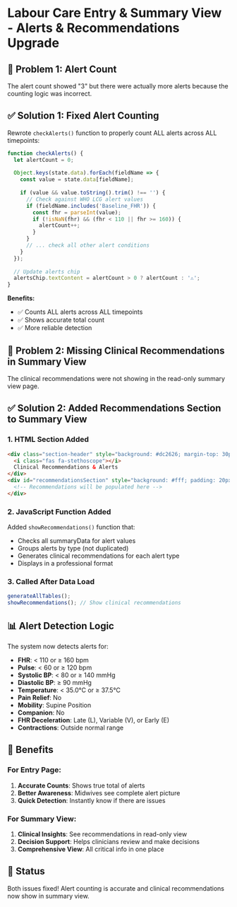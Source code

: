# Labour Care Entry & Summary View - Alerts & Recommendations Upgrade

## 🎯 Problem 1: Alert Count
The alert count showed "3" but there were actually more alerts because the counting logic was incorrect.

## ✅ Solution 1: Fixed Alert Counting
Rewrote `checkAlerts()` function to properly count ALL alerts across ALL timepoints:

```javascript
function checkAlerts() {
  let alertCount = 0;
  
  Object.keys(state.data).forEach(fieldName => {
    const value = state.data[fieldName];
    
    if (value && value.toString().trim() !== '') {
      // Check against WHO LCG alert values
      if (fieldName.includes('Baseline_FHR')) {
        const fhr = parseInt(value);
        if (!isNaN(fhr) && (fhr < 110 || fhr >= 160)) {
          alertCount++;
        }
      }
      // ... check all other alert conditions
    }
  });
  
  // Update alerts chip
  alertsChip.textContent = alertCount > 0 ? alertCount : '⚠';
}
```

**Benefits:**
- ✅ Counts ALL alerts across ALL timepoints
- ✅ Shows accurate total count
- ✅ More reliable detection

## 🎯 Problem 2: Missing Clinical Recommendations in Summary View
The clinical recommendations were not showing in the read-only summary view page.

## ✅ Solution 2: Added Recommendations Section to Summary View

### 1. HTML Section Added
```html
<div class="section-header" style="background: #dc2626; margin-top: 30px;">
  <i class="fas fa-stethoscope"></i>
  Clinical Recommendations & Alerts
</div>
<div id="recommendationsSection" style="background: #fff; padding: 20px; border: 2px solid #f0f0f0; border-radius: 8px; margin-bottom: 20px;">
  <!-- Recommendations will be populated here -->
</div>
```

### 2. JavaScript Function Added
Added `showRecommendations()` function that:
- Checks all summaryData for alert values
- Groups alerts by type (not duplicated)
- Generates clinical recommendations for each alert type
- Displays in a professional format

### 3. Called After Data Load
```javascript
generateAllTables();
showRecommendations(); // Show clinical recommendations
```

## 📊 Alert Detection Logic

The system now detects alerts for:
- **FHR**: < 110 or ≥ 160 bpm
- **Pulse**: < 60 or ≥ 120 bpm
- **Systolic BP**: < 80 or ≥ 140 mmHg
- **Diastolic BP**: ≥ 90 mmHg
- **Temperature**: < 35.0°C or ≥ 37.5°C
- **Pain Relief**: No
- **Mobility**: Supine Position
- **Companion**: No
- **FHR Deceleration**: Late (L), Variable (V), or Early (E)
- **Contractions**: Outside normal range

## 🎯 Benefits

### For Entry Page:
1. **Accurate Counts**: Shows true total of alerts
2. **Better Awareness**: Midwives see complete alert picture
3. **Quick Detection**: Instantly know if there are issues

### For Summary View:
1. **Clinical Insights**: See recommendations in read-only view
2. **Decision Support**: Helps clinicians review and make decisions
3. **Comprehensive View**: All critical info in one place

## 🚀 Status
Both issues fixed! Alert counting is accurate and clinical recommendations now show in summary view.
